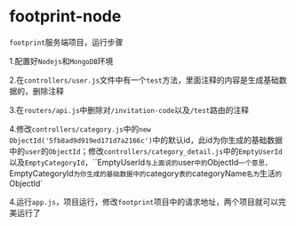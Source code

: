 # footprint-node

`footprint`服务端项目，运行步骤



1.配置好`Nodejs`和`MongoDB`环境

2.在`controllers/user.js`文件中有一个`test`方法，里面注释的内容是生成基础数据的，删除注释

3.在`routers/api.js`中删除对`/invitation-code`以及`/test`路由的注释

4.修改`controllers/category.js`中的`new ObjectId('5fb8ad9d919ed171d7a2166c')`中的默认id，此id为你生成的基础数据中的`user`的`ObjectId`；修改`controllers/category_detail.js`中的`EmptyUserId`以及`EmptyCategoryId`，``EmptyUserId`与上面说的`user`中的`ObjectId`一个意思，`EmptyCategoryId`为你生成的基础数据中的`category`表的`categoryName`名为`生活`的`ObjectId`

4.运行`app.js`，项目运行，修改`footprint`项目中的请求地址，两个项目就可以完美运行了

